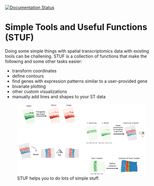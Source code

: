 [![Documentation Status](https://readthedocs.org/projects/stuf/badge/?version=latest)](https://stuf.readthedocs.io/en/latest/?badge=latest)

# Simple Tools and Useful Functions (STUF)
Doing some simple things with spatial transcriptomics data with existing tools can be challening. STUF is a collection of functions that make the following and some other tasks easier: 

- transform coordinates
- define contours
- find genes with expression patterns similar to a user-provided gene
- bivariate plotting
- other custom visualizations
- manually add lines and shapes to your ST data

<figure markdown="span">
  <img src="docs/img/stuf_diagram.png" 
       alt="diagram of STUF">
  <figcaption>STUF helps you to do lots of simple stuff.</figcaption>
</figure>

[github]: https://github.com/CahanLab/STUF/



